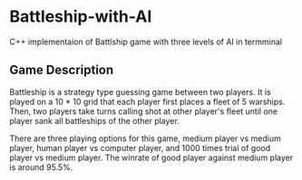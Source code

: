 # Battleship-with-AI
C++ implementaion of Battlship game with three levels of AI in termminal
## Game Description
Battleship is a strategy type guessing game between two players. It is played on a 10 * 10 grid that each player first places a fleet of 5 warships. Then, two players take turns calling shot at other player's fleet until one player sank all battleships of the other player.

There are three playing options for this game, medium player vs medium player, human player vs computer player, and 1000 times trial of good player vs medium player. The winrate of good player against medium player is around 95.5%.
